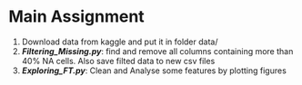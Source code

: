 # Main Assignment

1. Download data from kaggle and put it in folder data/
2. ***Filtering_Missing.py***: find and remove all columns containing more than 40% NA cells. Also save filted data to new csv files
3. ***Exploring_FT.py***: Clean and Analyse some features by plotting figures